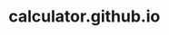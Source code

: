 # calculator.github.io
<!-- simple calculator which perform all basic arthmethic operations
this place gives you a basic calculation like addition , substration, divide, multiply for numbers you enter including decimal number too. -->
